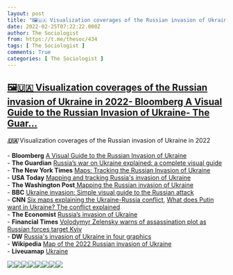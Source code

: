 ```yaml
---
layout: post
title: "🖼🇺🇦 Visualization coverages of the Russian invasion of Ukraine in 2022- Bloomberg A Visual Guide to the Russian Invasion of Ukraine- The Guar"
date: 2022-02-25T07:22:22.000Z
author: The Sociologist
from: https://t.me/thesoc/434
tags: [ The Sociologist ]
comments: True
categories: [ The Sociologist ]
---
```

<!--1645773742000-->
[🖼🇺🇦 Visualization coverages of the Russian invasion of Ukraine in 2022- Bloomberg A Visual Guide to the Russian Invasion of Ukraine- The Guar...](https://t.me/thesoc/434)
------

<div>
<p><i class="emoji" style="background-image:url('//telegram.org/img/emoji/40/F09F87BAF09F87A6.png')"><b>🇺🇦</b></i> Visualization coverages of the Russian invasion of Ukraine in 2022<br><br>- <b>Bloomberg</b> <a href="https://www.bloomberg.com/graphics/2022-ukraine-russia-us-nato-conflict/" target="_blank" rel="noopener" onclick="return confirm('Open this link?\n\n'+this.href);">A Visual Guide to the Russian Invasion of Ukraine<br></a>- <b>The Guardian</b> <a href="https://www.theguardian.com/world/2022/feb/23/the-ukraine-russia-crisis-explained-a-complete-visual-guide" target="_blank" rel="noopener" onclick="return confirm('Open this link?\n\n'+this.href);">Russia’s war on Ukraine explained: a complete visual guide<br></a>- <b>The New York Times</b> <a href="https://www.nytimes.com/interactive/2022/world/europe/ukraine-maps.html?name=styln-russia-ukraine&region=TOP_BANNER&block=storyline_menu_recirc&action=click&pgtype=Article&variant=0_Control&is_new=false" target="_blank" rel="noopener" onclick="return confirm('Open this link?\n\n'+this.href);">Maps: Tracking the Russian Invasion of Ukraine<br></a>- <b>USA Today</b> <a href="https://www.usatoday.com/in-depth/graphics/2022/02/24/ukraine-invasion-russia-attack-map-guide/6925181001/" target="_blank" rel="noopener" onclick="return confirm('Open this link?\n\n'+this.href);">Mapping and tracking Russia's invasion of Ukraine<br></a>- <b>The Washington Post</b><a href="https://www.washingtonpost.com/world/2022/02/24/maps-ukraine-russia-attack/" target="_blank" rel="noopener" onclick="return confirm('Open this link?\n\n'+this.href);"> Mapping the Russian invasion of Ukraine<br></a>- <b>BBC</b> <a href="https://www.bbc.com/news/world-europe-60506298" target="_blank" rel="noopener" onclick="return confirm('Open this link?\n\n'+this.href);">Ukraine invasion: Simple visual guide to the Russian attack<br></a>- <b>CNN</b> <a href="https://www.cnn.com/2022/02/24/europe/ukraine-visual-explainer-maps/index.html" target="_blank" rel="noopener" onclick="return confirm('Open this link?\n\n'+this.href);">Six maps explaining the Ukraine-Russia conflict</a>, <a href="https://www.cnn.com/2022/02/24/europe/ukraine-russia-conflict-explainer-2-cmd-intl/index.html" target="_blank" rel="noopener" onclick="return confirm('Open this link?\n\n'+this.href);">What does Putin want in Ukraine? The conflict explained<br></a>- <b>The Economist</b> <a href="https://www.economist.com/briefing/2022/02/26/russias-invasion-of-ukraine" target="_blank" rel="noopener" onclick="return confirm('Open this link?\n\n'+this.href);">Russia’s invasion of Ukraine<br></a>- <b>Financial Times</b> <a href="https://www.ft.com/content/60170757-2fad-4db9-b959-2fc088cc4bc6" target="_blank" rel="noopener" onclick="return confirm('Open this link?\n\n'+this.href);">Volodymyr Zelensky warns of assassination plot as Russian forces target Kyiv<br></a>- <b>DW</b> <a href="https://www.dw.com/en/russias-invasion-of-ukraine-in-four-graphics/a-60909241" target="_blank" rel="noopener" onclick="return confirm('Open this link?\n\n'+this.href);">Russia's invasion of Ukraine in four graphics<br></a>- <b>Wikipedia</b> <a href="https://commons.wikimedia.org/wiki/File:2022_Russian_invasion_of_Ukraine.svg" target="_blank" rel="noopener" onclick="return confirm('Open this link?\n\n'+this.href);">Map of the 2022 Russian invasion of Ukraine<br></a>- <b>Liveuamap</b> <a href="https://liveuamap.com/" target="_blank" rel="noopener" onclick="return confirm('Open this link?\n\n'+this.href);">Ukraine</a></p><img src="https://cdn5.telesco.pe/file/qdaeSQHKSSCSjmwH352eMwFdU7bZiy3NfzLcHiERWOayG3Qbgc_iDUanxplpj_0VGSeUZq1U5mUx_6zcmtTKAiuroBjji1PE7L0X09oGMavFWGrQ3nEGBBqoQgxfU0iw9uxa8G_dt0oKN6wIIjtpCFbXcrdQ8WuxZAp285OvmdbGwe4GJRhOckap6Za9HMS-CJNs7yA-_Cqn5_rneUWz22zIRt2iP8kMqGvE00BdFauJ9vRMw15bKMrjpTcr9xNszzVTv7h_9dI3REZzVzrTyBUFYI5tfu73g41iKsbSQv6qxIsy9Fs9sUickx8aA0r9-l4Kj78vaVcqOxCiIOw1hQ.jpg" referrerpolicy="no-referrer"><img src="https://cdn5.telesco.pe/file/STN-2eAspayOuuYJh0VB01K_EFkPWTyxUkEkZE7qQW_b16mOQsQPhs9uXjSZA7IvPCmmI2qsAW4L0iIQF1LOiy5mgFDrHzj5B9tVt2P21vq7R-h26AbAKOOHAzjoHUisnqHYJzejTtXjoYYLSO0bapo22kEHRvXM_fYoYNed3cwAYSTQJjVSqoq6ETcQgA46I4-GhER4u55JPBulZTMUrNO7guAKYrE9JnAX46jkCbC2VKLnBNxP9xa5fQSQCB93cyB_hb1Akj-1HNSxGNmuq2cyaNDRP_QsBMm6ST5i8FWcN5z-A9M8atiO-iGTtP_WMS7CkdMuua-so0Pn4MWlwQ.jpg" referrerpolicy="no-referrer"><img src="https://cdn5.telesco.pe/file/kMBsQpudX91l83XOcypRAlirP-MMcZfFbeXKr2apzGVa6YM1DjXi1MHXR7WrIsJPL3383hjxGUADRZiRKp7RUacppMWvY_4VUE29tVf5ShSh6jXbpjlA7p3BjPhyIix31jo0AW3sCJOrhbOm5Hi0vzdjSdt8O2_A6N8-fN-yYqhRnCLQZxvyiFzZYoZnZeJsD2_P4S-7ey7Fk6OfGR_U4sacQlWVD3GzpdrRay9m3v6ZtBg3cP2QhR41pF4vUp2Zz_LQwYhJnx9T-HK2wJJZi6ihwOcWMa5R3At8mIF0RC2nHSmadriYOVh9T2Op2XZXyXKaV6-eEhyKfT7ayjZM1Q.jpg" referrerpolicy="no-referrer"><img src="https://cdn5.telesco.pe/file/SdRN9SohozVt_G0eA8heOYIAprmFe_owOcpL9aZ4Ys9xRW-tldH1cqr_JuW_rNNk_I1uRClt_7Tm914oGRvW8t1AFT9sIZB4AUN0g5ekhqPsW58fS2XAI16f2pTm819-Lj09qnhStm1snchUGOX1g3PtYBSCJK7TMm6K55X3I5OwaFx-uioQwGHbqk5TgWDMwazcZzuZA3r9gexfHGs5D8fPmW5J2oTmGUuOX4vV-AlcVDjkaAIoOIGqh8AD-pwcEaSE0Crspk4q5Gc-VlPVUui7otPT3lgsrgiABVuK0eKSFazBaDFZIb4rkLR1mBBoVZ8S7pD8ZECcsy2Hve9_jw.jpg" referrerpolicy="no-referrer"><img src="https://cdn5.telesco.pe/file/r0CgnV1s33yciTzX6MdAPEC3mId03fSdsaBjdwY12Mjugh3y3XFQmxTAGsbkdX1YwphOsa-uIogGoU8vwD7ql_fOvj2i2Zu3_GPZIgwwlahoHNO3LoGKr3JigBmHub-4KaGjIdEYWPwZjbB4mVXxWTFbQHSEvRjfIl0_5vY7cAx9glSxdG0_gYUjCGIXrPjU1dw28LLpqBpMpNIiKHuSAmVV5zkSdfkPAyLWid7EUKGqUbSiSELLStlWeV5qgwXaYjbL2u0hgSXDG9SXnJz-4zbfpC4vY5j7LSos8H16fDxN-8yANxdAYjK47SNRpS_O95iRIJClUXsHHeU1R771KA.jpg" referrerpolicy="no-referrer"><img src="https://cdn5.telesco.pe/file/aQvzqis1eT9mOwue-0_1BMJsREk89n1phRZTmsjY8cBDAiIJKtZj8_7ugZJEnzTh0fMrMDzRQldNVzGZB4Ll0gVAXz1bjQL08kvAd_fYoA8xeGvgX4Qgud7_FPtMSg_q0Ryp-oXkuaFEIawfUZ2cJQ_56mSOP_BijlYnfERv6SQEekDxz-3bVAeK8KUM8M7RaeZN_4El6Le77Nq4_eNhEVrIMZfQKpJbfLs0BHpHX3KbOABRv_X5mAnvMLd79YQHqMGNe0uGGrFjBPIHWWqaIryFFVhW8isJ2Ac10gnIDTZLIv6USRNpRFur8Pu5mLQnjw8RlIfdnIDVbMFen7m0mQ.jpg" referrerpolicy="no-referrer"><img src="https://cdn5.telesco.pe/file/LzoJe9lLTx1fvoqixUiop8nVncNGPkCKKIPOknd0mhG7IghKpkTJIXOCMZvO3AAjWBdfyjbYjvf7ovH-YuRkCWiif4Au2tiKA5SOqGhgsI1hrl_MelwV2C5iGsae7SmhyRTzHO_u-gi9IbhLkR1XSZm9YQH6C5jWkPVUmZIJrwUe3QuDhqa9NyrRoPxK3nZj_INndikQ_vwCG-4ER3pLpW3gvfSC8jNaJWxysU1bwJnL1queGxM_Hnq5U_XSuFkzaiTR1FBTQKkIJMepG1shBJs3mKKHA-4JV6mVBQnaLO4dKCDWnmKxK9URXRAIDQNIRyBmuedDqDlAytWQKOacew.jpg" referrerpolicy="no-referrer"><img src="https://cdn5.telesco.pe/file/oyu2G86IB5rJgsppEqec6V8M-lgXZ0BwqQ2tMbW6z1jBqZPY7Y7kS8mPzE1aebTeA2nSbaquAar_JNm_dAESehTap2hCg5CSs94gt_LVXmXQABTa9_s6ipdN0-Xnr02A2qcDrdGndCE3TTOJRVOg-QJq51vid2D8Ftd-7-aDxhEI5H39pcbiy9226M_NMsV5sSjppYXL9RS9_vsQTNyZljDPOslDpdI5mhjTIYO4HNEPaZjm-Z5MJFRNf566CN02-CYH4T2dcvV-Eiobp2CMrVAq4cmyWImd4OJTecX0P_Jm4-_JgdGFXPNFdLKqHaNgbztrnyVPaaa6ZhJB3NDybg.jpg" referrerpolicy="no-referrer">
</div>
